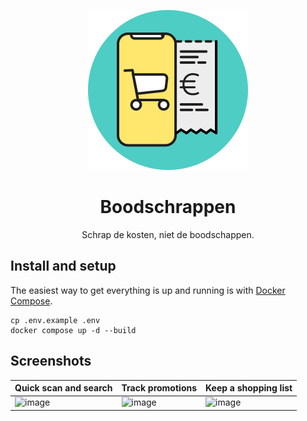 <p align="center">
  <img src="public/images/logo.svg" width="256">
</p>
<h1 align="center">Boodschrappen</h1>
<p align="center">
  Schrap de kosten, niet de boodschappen.
</p>

## Install and setup

The easiest way to get everything is up and running is with [Docker Compose](https://docs.docker.com/compose/install/).

```
cp .env.example .env
docker compose up -d --build
```

## Screenshots

Quick scan and search | Track promotions | Keep a shopping list
 --- | --- | ---
![image](https://github.com/user-attachments/assets/deeb45b7-5adf-46bb-ad4e-1e9d71557451) | ![image](https://github.com/user-attachments/assets/35ae0c22-41b8-4c9f-813d-32ad35739c99) | ![image](https://github.com/user-attachments/assets/50740d4a-9b94-4f5c-a23e-3ca6a8d38d45)
